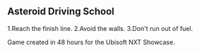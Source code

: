 **Asteroid Driving School**
---------------------------------
  1.Reach the finish line.
  2.Avoid the walls.
  3.Don't run out of fuel.

Game created in 48 hours for the Ubisoft NXT Showcase.
